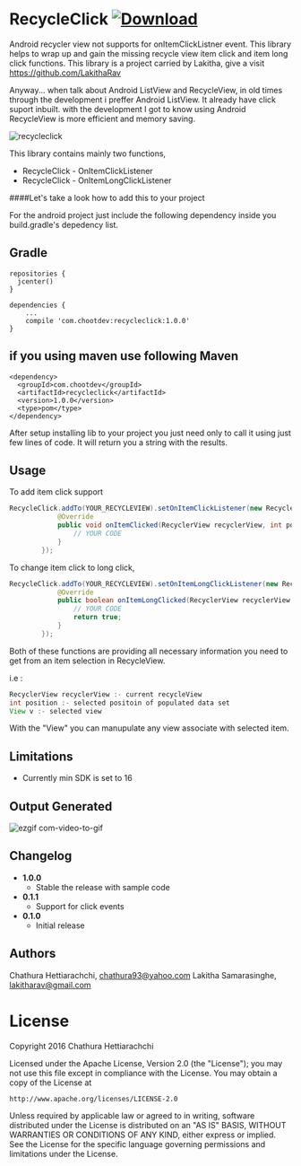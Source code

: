 # RecycleClick [ ![Download](https://api.bintray.com/packages/chathurahettiarachchi/maven/RecycleClick/images/download.svg) ](https://bintray.com/chathurahettiarachchi/maven/RecycleClick/_latestVersion)
Android recycler view not supports for onItemClickListner event. This library helps to wrap up and gain the missing recycle view item click and item long click functions. This library is a project carried by Lakitha, give a visit https://github.com/LakithaRav

Anyway... when talk about Android ListView and RecycleView, in old times through the development i preffer Android ListView. It already have click suport inbuilt.
with the development I got to know using Android RecycleView is more efficient and memory saving.

![recycleclick](https://cloud.githubusercontent.com/assets/13764097/22052145/93de135a-dd6e-11e6-85db-fc78d4220e95.jpg)

This library contains mainly two functions,

* RecycleClick - OnItemClickListener
* RecycleClick - OnItemLongClickListener

  
####Let's take a look how to add this to your project

For the android project just include the following dependency inside you build.gradle's depedency list.

Gradle
------
```
repositories {
  jcenter()
}

dependencies {
    ...
    compile 'com.chootdev:recycleclick:1.0.0'
}
```

if you using maven use following
Maven
------
```
<dependency>
  <groupId>com.chootdev</groupId>
  <artifactId>recycleclick</artifactId>
  <version>1.0.0</version>
  <type>pom</type>
</dependency>
```

After setup installing lib to your project you just need only to call it using just few lines of code. It will return you a string with the results.

Usage
-----
To add item click support
```java
RecycleClick.addTo(YOUR_RECYCLEVIEW).setOnItemClickListener(new RecycleClick.OnItemClickListener() {
            @Override
            public void onItemClicked(RecyclerView recyclerView, int position, View v) {
                // YOUR CODE
            }
        });
```

To change item click to long click,
```java
RecycleClick.addTo(YOUR_RECYCLEVIEW).setOnItemLongClickListener(new RecycleClick.OnItemLongClickListener() {
            @Override
            public boolean onItemLongClicked(RecyclerView recyclerView, int position, View v) {
                // YOUR CODE
                return true;
            }
        });
```

Both of these functions are providing all necessary information you need to get from an item selection in RecycleView.

i.e :
```java
RecyclerView recyclerView :- current recycleView
int position :- selected positoin of populated data set
View v :- selected view
```
With the "View" you can manupulate any view associate with selected item.

Limitations
-----------
* Currently min SDK is set to 16

Output Generated
----------------
![ezgif com-video-to-gif](https://cloud.githubusercontent.com/assets/13764097/22053273/92c2c23e-dd75-11e6-80cf-01ca35ad0f25.gif)

Changelog
---------
* **1.0.0**
    * Stable the release with sample code
* **0.1.1**
    * Support for click events
* **0.1.0**
    * Initial release
    

## Authors

Chathura Hettiarachchi, chathura93@yahoo.com
Lakitha Samarasinghe, lakitharav@gmail.com

# License
Copyright 2016 Chathura Hettiarachchi

Licensed under the Apache License, Version 2.0 (the "License");
you may not use this file except in compliance with the License.
You may obtain a copy of the License at

    http://www.apache.org/licenses/LICENSE-2.0

Unless required by applicable law or agreed to in writing, software
distributed under the License is distributed on an "AS IS" BASIS,
WITHOUT WARRANTIES OR CONDITIONS OF ANY KIND, either express or implied.
See the License for the specific language governing permissions and
limitations under the License.
